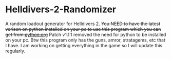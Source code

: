# Helldivers-2-Randomizer
A random loadout generator for Helldivers 2. ~~You NEED to have the latest verison on python installed on your pc to use this program which you can get from [python.org](https://www.python.org/downloads/)~~ Patch v1.1.1 removed the need for python to be installed on your pc. Btw this program only has the guns, amror, stratagems, etc that I have. I am working on getting everything in the game so I will update this regularly.
